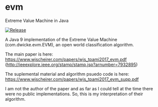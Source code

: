 # evm
Extreme Value Machine in Java

[![Release](https://jitpack.io/v/dwicke/evm.svg)](https://jitpack.io/#dwicke/evm)

A Java 9 implementation of the Extreme Value Machine (com.dwicke.evm.EVM), an open world classification algorithm.

The main paper is here: https://www.wjscheirer.com/papers/wjs_tpami2017_evm.pdf (http://ieeexplore.ieee.org/stamp/stamp.jsp?arnumber=7932895)

The suplemental material and algorithm psuedo code is here: https://www.wjscheirer.com/papers/wjs_tpami2017_evm_supp.pdf

I am not the author of the paper and as far as I could tell at the time there were no public implementations. So, this is my interpretation of their algorithm.


